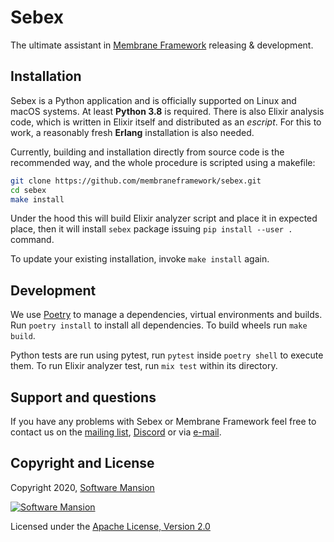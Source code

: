 # Sebex

The ultimate assistant in [Membrane Framework] releasing & development.

## Installation

Sebex is a Python application and is officially supported on Linux and macOS systems. At least **Python 3.8** is required. There is also Elixir analysis code, which is written in Elixir itself and distributed as an _escript_. For this to work, a reasonably fresh **Erlang** installation is also needed.

Currently, building and installation directly from source code is the recommended way, and the whole procedure is scripted using a makefile:

```bash
git clone https://github.com/membraneframework/sebex.git
cd sebex
make install
```

Under the hood this will build Elixir analyzer script and place it in expected place, then it will install `sebex` package issuing `pip install --user .` command.

To update your existing installation, invoke `make install` again.

## Development

We use [Poetry] to manage a dependencies, virtual environments and builds. Run `poetry install` to install all dependencies. To build wheels run `make build`.

Python tests are run using pytest, run `pytest` inside `poetry shell` to execute them. To run Elixir analyzer test, run `mix test` within its directory.

## Support and questions

If you have any problems with Sebex or Membrane Framework feel free to contact us on the [mailing list](https://groups.google.com/forum/#!forum/membrane-framework), [Discord](https://discord.gg/nwnfVSY) or via [e-mail](mailto:info+sebex@membraneframework.org).

## Copyright and License

Copyright 2020, [Software Mansion](https://swmansion.com/?utm_source=git&utm_medium=readme&utm_campaign=membrane)

[![Software Mansion](https://logo.swmansion.com/logo?color=white&variant=desktop&width=200&tag=membrane-github)](
https://swmansion.com/?utm_source=git&utm_medium=readme&utm_campaign=membrane)

Licensed under the [Apache License, Version 2.0](LICENSE.txt)

[Membrane Framework]: https://www.membraneframework.org/
[Poetry]: https://python-poetry.org
